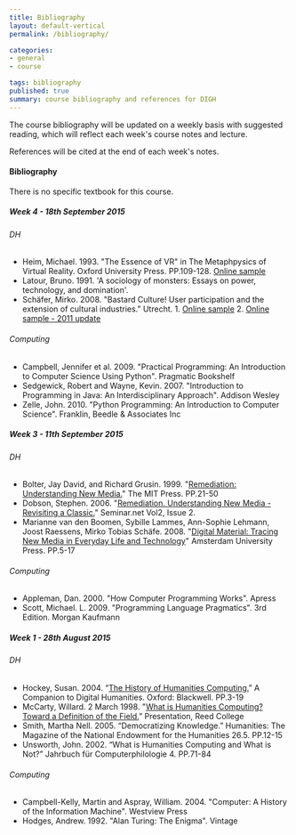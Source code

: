 ```yaml
---
title: Bibliography
layout: default-vertical
permalink: /bibliography/

categories:
- general
- course

tags: bibliography
published: true
summary: course bibliography and references for DIGH
---
```


The course bibliography will be updated on a weekly basis with suggested reading, which will reflect each week's course notes and lecture.

References will be cited at the end of each week's notes.

#### Bibliography

There is no specific textbook for this course.

##### Week 4 - 18th September 2015

###### DH
  * Heim, Michael. 1993. "The Essence of VR" in The Metaphpysics of Virtual Reality. Oxford University Press. PP.109-128. [Online sample](http://www.stanford.edu/class/history34q/readings/Michael_Heim/HeimEssenceVR.html)
  * Latour, Bruno. 1991. 'A sociology of monsters: Essays on power, technology, and domination'.
  * Schäfer, Mirko. 2008. "Bastard Culture! User participation and the extension of cultural industries." Utrecht. 1. [Online sample](http://dspace.library.uu.nl/handle/1874/33564) 2. [Online sample - 2011 update](http://mtschaefer.net/media/uploads/docs/Schaefer_Bastard-Culture_2011.pdf)

###### Computing
  * Campbell, Jennifer et al. 2009. "Practical Programming: An Introduction to Computer Science Using Python". Pragmatic Bookshelf
  * Sedgewick, Robert and Wayne, Kevin. 2007. "Introduction to Programming in Java: An Interdisciplinary Approach". Addison Wesley
  * Zelle, John. 2010. "Python Programming: An Introduction to Computer Science". Franklin, Beedle & Associates Inc

##### Week 3 - 11th September 2015

###### DH
  * Bolter, Jay David, and Richard Grusin. 1999. "[Remediation: Understanding New Media.](http://quod.lib.umich.edu/cgi/t/text/text-idx?c=jahc;view=text;rgn=main;idno=3310410.0005.111)" The MIT Press. PP.21-50
  * Dobson, Stephen. 2006. "[Remediation. Understanding New Media - Revisiting a Classic.](http://seminar.net/images/stories/vol2-issue2/review_remediation_dobson.pdf)" Seminar.net Vol2, Issue 2.
  * Marianne van den Boomen, Sybille Lammes, Ann-Sophie Lehmann, Joost Raessens, Mirko Tobias Schäfe. 2008. "[Digital Material: Tracing New Media in Everyday Life and Technology](http://mtschaefer.net/media/uploads/docs/Digital-Material.PDF)" Amsterdam University Press. PP.5-17

###### Computing
  * Appleman, Dan. 2000. "How Computer Programming Works". Apress
  * Scott, Michael. L. 2009. "Programming Language Pragmatics". 3rd Edition. Morgan Kaufmann

##### Week 1 - 28th August 2015

###### DH
  * Hockey, Susan. 2004. “[The History of Humanities Computing.](http://www.digitalhumanities.org/companion/view?docId=blackwell/9781405103213/9781405103213.xml&chunk.id=ss1-2-1&toc.depth=1&toc.id=ss1-2-1&brand=default)” A Companion to Digital Humanities. Oxford: Blackwell. PP.3-19
  * McCarty, Willard. 2 March 1998. "[What is Humanities Computing? Toward a Definition of the Field.](http://www.mccarty.org.uk/essays/McCarty,%20Humanities%20computing.pdf)” Presentation, Reed College
  * Smith, Martha Nell. 2005. “Democratizing Knowledge.” Humanities: The Magazine of the National Endowment for the Humanities 26.5. PP.12-15
  * Unsworth, John. 2002. “What is Humanities Computing and What is Not?” Jahrbuch für Computerphilologie 4. PP.71-84

###### Computing
  * Campbell-Kelly, Martin and Aspray, William. 2004. "Computer: A History of the Information Machine". Westview Press
  * Hodges, Andrew. 1992. "Alan Turing: The Enigma". Vintage
